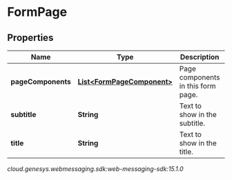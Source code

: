 # FormPage


## Properties

| Name | Type | Description | Notes |
| ------------ | ------------- | ------------- | ------------- |
| **pageComponents** | [**List&lt;FormPageComponent&gt;**](FormPageComponent) | Page components in this form page. |  [optional] |
| **subtitle** | **String** | Text to show in the subtitle. |  |
| **title** | **String** | Text to show in the title. |  |




_cloud.genesys.webmessaging.sdk:web-messaging-sdk:15.1.0_
